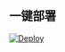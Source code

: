 ## 一键部署
[![Deploy](https://www.herokucdn.com/deploy/button.svg)](https://dashboard.heroku.com/new?template=https://github.com/danxiaonuo/v2ray-heroku)
